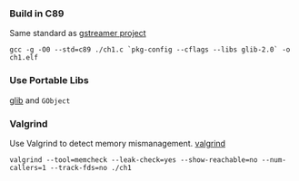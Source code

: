 ### Build in C89

Same standard as [gstreamer project ](https://gstreamer.freedesktop.org/documentation/frequently-asked-questions/developing.html?gi-language=c)

```
gcc -g -O0 --std=c89 ./ch1.c `pkg-config --cflags --libs glib-2.0` -o ch1.elf
```

### Use Portable Libs

[glib](https://developer.gnome.org/glib/stable/glib-compiling.html) and `GObject`

### Valgrind

Use Valgrind to detect memory mismanagement.
[valgrind](http://cs.ecs.baylor.edu/~donahoo/tools/valgrind/)

```
valgrind --tool=memcheck --leak-check=yes --show-reachable=no --num-callers=1 --track-fds=no ./ch1
```

